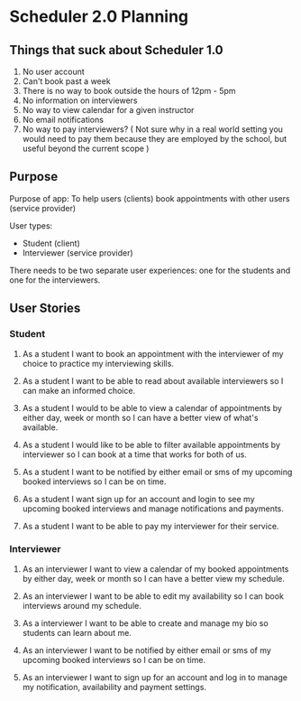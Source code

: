 # Scheduler 2.0 Planning

## Things that suck about Scheduler 1.0

1. No user account
2. Can't book past a week
3. There is no way to book outside the hours of 12pm - 5pm
4. No information on interviewers
5. No way to view calendar for a given instructor
6. No email notifications
7. No way to pay interviewers? ( Not sure why in a real world setting you would need to pay them because they are employed by the school, but useful beyond the current scope )

## Purpose

Purpose of app: To help users (clients) book appointments with other users (service provider)

User types:

- Student (client)
- Interviewer (service provider)

There needs to be two separate user experiences: one for the students and one for the interviewers.

## User Stories

### Student

1. As a student I want to book an appointment with the interviewer of my choice to practice my interviewing skills.

2. As a student I want to be able to read about available interviewers so I can make an informed choice.

3. As a student I would to be able to view a calendar of appointments by either day, week or month so I can have a better view of what's available.

4. As a student I would like to be able to filter available appointments by interviewer so I can book at a time that works for both of us.

5. As a student I want to be notified by either email or sms of my upcoming booked interviews so I can be on time.

6. As a student I want sign up for an account and login to see my upcoming booked interviews and manage notifications and payments.

7. As a student I want to be able to pay my interviewer for their service.

### Interviewer

1. As an interviewer I want to view a calendar of my booked appointments by either day, week or month so I can have a better view my schedule.

2. As an interviewer I want to be able to edit my availability so I can book interviews around my schedule.

3. As a interviewer I want to be able to create and manage my bio so students can learn about me.

4. As an interviewer I want to be notified by either email or sms of my upcoming booked interviews so I can be on time.

5. As an interviewer I want to sign up for an account and log in to manage my notification, availability and payment settings.
